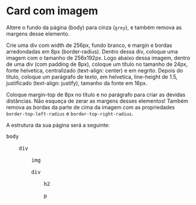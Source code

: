 # Card com imagem

Altere o fundo da página (body) para cinza (`grey`), e também remova as margens desse elemento.

Crie uma div com width de 256px, fundo branco, e margin e bordas arredondadas em 8px (border-radius). Dentro dessa div, coloque uma imagem com o tamanho de 256x192px. Logo abaixo dessa imagem, dentro de uma div (com padding de 8px), coloque um título no tamanho de 24px, fonte helvetica, centralizado (text-align: center) e em negrito. Depois do título, coloque um parágrafo de texto, em helvetica, line-height de 1.5, justificado (text-align: justify), tamanho da fonte em 16px.

Coloque margin-top de 8px no título e no parágrafo para criar as devidas distâncias. Não esqueça de zerar as margens desses elementos! Também remova as bordas da parte de cima da imagem com as propriedades `border-top-left-radius` e `border-top-right-radius`.

A estrutura da sua página será a seguinte:

<pre>
body<br>
    div<br>
        img<br>
        div<br>
            h2<br>
            p<br>
</pre>
